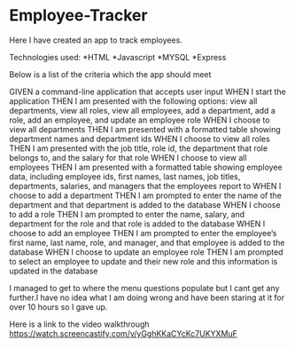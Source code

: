 ﻿# Employee-Tracker
 
 Here I have created an app to track employees.
 
 
 Technologies used:
 *HTML
 *Javascript
 *MYSQL
 *Express
 
 Below is a list of the criteria  which the app should meet
 
GIVEN a command-line application that accepts user input
WHEN I start the application
THEN I am presented with the following options: view all departments, view all roles, view all employees, add a department, add a role, add an employee, and update an employee role
WHEN I choose to view all departments
THEN I am presented with a formatted table showing department names and department ids
WHEN I choose to view all roles
THEN I am presented with the job title, role id, the department that role belongs to, and the salary for that role
WHEN I choose to view all employees
THEN I am presented with a formatted table showing employee data, including employee ids, first names, last names, job titles, departments, salaries, and managers that the employees report to
WHEN I choose to add a department
THEN I am prompted to enter the name of the department and that department is added to the database
WHEN I choose to add a role
THEN I am prompted to enter the name, salary, and department for the role and that role is added to the database
WHEN I choose to add an employee
THEN I am prompted to enter the employee’s first name, last name, role, and manager, and that employee is added to the database
WHEN I choose to update an employee role
THEN I am prompted to select an employee to update and their new role and this information is updated in the database



I managed to get to where the menu questions populate but I cant get any further.I have no idea what I am doing wrong and have been staring at it for over 10 hours so I gave up.

Here is a link to the video walkthrough
https://watch.screencastify.com/v/yGghKKaCYcKc7UKYXMuF
